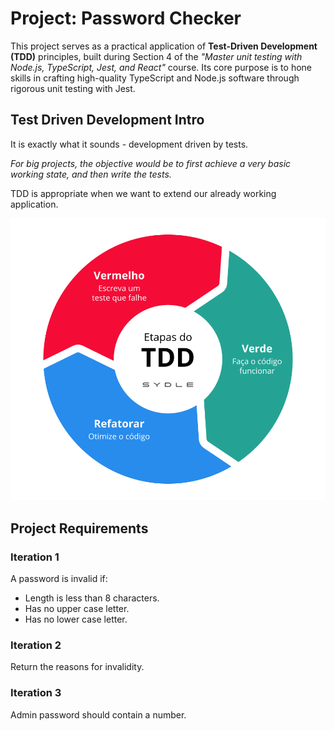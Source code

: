 # Project: Password Checker

This project serves as a practical application of **Test-Driven Development (TDD)** principles, built during Section 4 of the *"Master unit testing with Node.js, TypeScript, Jest, and React"* course. Its core purpose is to hone skills in crafting high-quality TypeScript and Node.js software through rigorous unit testing with Jest.

## Test Driven Development Intro

It is exactly what it sounds - development driven by tests.

*For big projects, the objective would be to first achieve a very basic working state, and then write the tests.*

TDD is appropriate when we want to extend our already working application.

![Círculo TDD](images/TheTDDCycle.png)

## Project Requirements

### Iteration 1

A password is invalid if:

- Length is less than 8 characters.
- Has no upper case letter.
- Has no lower case letter.

### Iteration 2

Return the reasons for invalidity.

### Iteration 3

Admin password should contain a number.